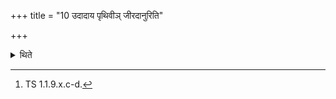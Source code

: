 +++
title = "10 उदादाय पृथिवीञ् जीरदानुरिति"

+++

<details><summary>थिते</summary>

10. With udādāya pr̥thivīm jīradānuḥ...[^1] he looks along the altar.  

[^1]: TS 1.1.9.x.c-d.
</details>
